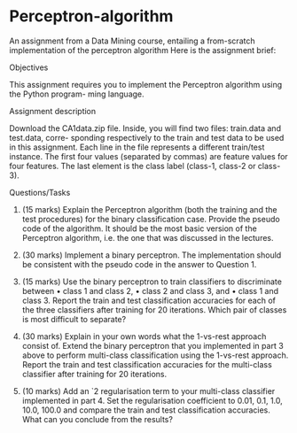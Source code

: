 # Perceptron-algorithm
An assignment from a Data Mining course, entailing a from-scratch implementation of the perceptron algorithm
Here is the assignment brief: 

Objectives

This assignment requires you to implement the Perceptron algorithm using the Python program-
ming language.

Assignment description

Download the CA1data.zip file. Inside, you will find two files: train.data and test.data, corre-
sponding respectively to the train and test data to be used in this assignment. Each line in the
file represents a different train/test instance. The first four values (separated by commas) are
feature values for four features. The last element is the class label (class-1, class-2 or class-3).

Questions/Tasks
1. (15 marks) Explain the Perceptron algorithm (both the training and the test procedures)
for the binary classification case. Provide the pseudo code of the algorithm. It should be
the most basic version of the Perceptron algorithm, i.e. the one that was discussed in the
lectures.

2. (30 marks) Implement a binary perceptron. The implementation should be consistent
with the pseudo code in the answer to Question 1.
3. (15 marks) Use the binary perceptron to train classifiers to discriminate between
• class 1 and class 2,
• class 2 and class 3, and
• class 1 and class 3.
Report the train and test classification accuracies for each of the three classifiers after
training for 20 iterations. Which pair of classes is most difficult to separate?

4. (30 marks) Explain in your own words what the 1-vs-rest approach consist of. Extend the
binary perceptron that you implemented in part 3 above to perform multi-class classification
using the 1-vs-rest approach. Report the train and test classification accuracies for the
multi-class classifier after training for 20 iterations.

5. (10 marks) Add an `2 regularisation term to your multi-class classifier implemented in
part 4. Set the regularisation coefficient to 0.01, 0.1, 1.0, 10.0, 100.0 and compare the train
and test classification accuracies. What can you conclude from the results?
